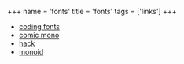 +++
name = 'fonts'
title = 'fonts'
tags = ['links']
+++

- [coding fonts](https://coding-fonts.pages.dev/)
- [comic mono](https://dtinth.github.io/comic-mono-font/)
- [hack](https://sourcefoundry.org/hack/)
- [monoid](https://larsenwork.com/monoid/)
